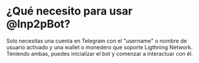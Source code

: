 # ¿Qué necesito para usar @lnp2pBot?

Solo necesitas una cuenta en Telegram con el "username" o nombre de usuario activado y una wallet o monedero que soporte Ligthning Network. Teniendo ambas, puedes inicializar el bot y comenzar a interactuar con él.
